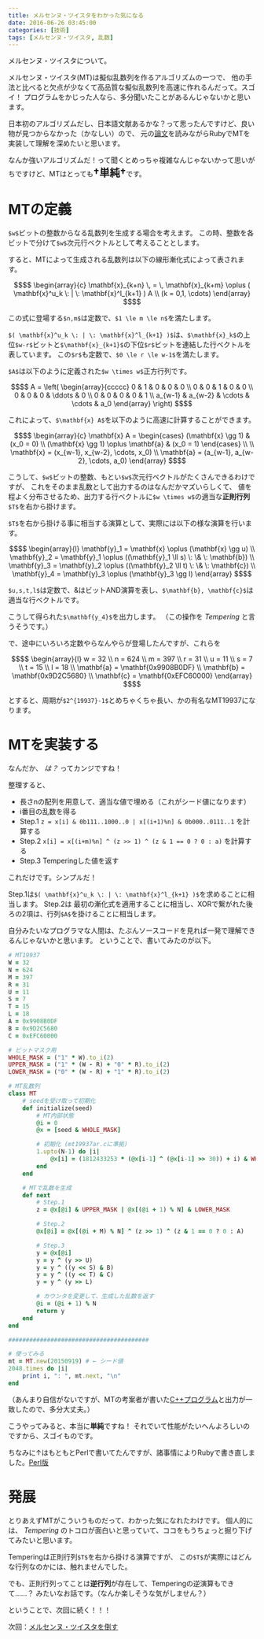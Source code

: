 ```yaml
---
title: メルセンヌ・ツイスタをわかった気になる
date: 2016-06-26 03:45:00
categories: [技術]
tags: [メルセンヌ・ツイスタ, 乱数]
---
```


メルセンヌ・ツイスタについて。

<!--more-->

メルセンヌ・ツイスタ(MT)は擬似乱数列を作るアルゴリズムの一つで、
他の手法と比べると欠点が少なくて高品質な擬似乱数列を高速に作れるんだって。スゴイ！
プログラムをかじった人なら、多分聞いたことがあるんじゃないかと思います。

日本初のアルゴリズムだし、日本語文献あるかな？って思ったんですけど、良い物が見つからなかった（かなしい）ので、
元の[論文](http://www.math.sci.hiroshima-u.ac.jp/~m-mat/MT/ARTICLES/mt.pdf)を読みながらRubyでMTを実装して理解を深めたいと思います。

なんか強いアルゴリズムだ！って聞くとめっちゃ複雑なんじゃないかって思いがちですけど、MTはとっても<span style="font-size:1.5em">**†単純†**</span>です。

# MTの定義

`$w$`ビットの整数からなる乱数列を生成する場合を考えます。
この時、整数を各ビットで分けて`$w$`次元行ベクトルとして考えることとします。

すると、MTによって生成される乱数列は以下の線形漸化式によって表されます。

```math
$$
\begin{array}{c}
	\mathbf{x}_{k+n} \, = \, \mathbf{x}_{k+m} \oplus ( \mathbf{x}^u_k \: | \: \mathbf{x}^l_{k+1} ) A \\
	(k = 0,1, \cdots)
\end{array}
$$
```

この式に登場する`$n,m$`は定数で、`$1 \le m \le n$`を満たします。

`$( \mathbf{x}^u_k \: | \: \mathbf{x}^l_{k+1} )$`は、`$\mathbf{x}_k$`の上位`$w-r$`ビットと`$\mathbf{x}_{k+1}$`の下位`$r$`ビットを連結した行ベクトルを表しています。
この`$r$`も定数で、`$0 \le r \le w-1$`を満たします。

`$A$`は以下のように定義された`$w \times w$`正方行列です。

```math
$$
A = \left(
	\begin{array}{ccccc}
		0 & 1 & 0 & 0 & 0 \\
		0 & 0 & 1 & 0 & 0 \\
		0 & 0 & 0 & \ddots & 0 \\
		0 & 0 & 0 & 0 & 1 \\
		a_{w-1} & a_{w-2} & \cdots & \cdots & a_0
	\end{array}
\right)
$$
```

これによって、`$\mathbf{x} A$`を以下のように高速に計算することができます。

```math
$$
\begin{array}{c}
	\mathbf{x} A = \begin{cases}
		(\mathbf{x} \gg 1) & (x_0 = 0) \\
		(\mathbf{x} \gg 1) \oplus \mathbf{a} & (x_0 = 1)
	\end{cases} \\
	\\
	\mathbf{x} = (x_{w-1}, x_{w-2}, \cdots, x_0) \\
	\mathbf{a} = (a_{w-1}, a_{w-2}, \cdots, a_0)
\end{array}
$$
```

こうして、`$w$`ビットの整数、もとい`$w$`次元行ベクトルがたくさんできるわけですが、
これをそのまま乱数として出力するのはなんだかマズいらしくて、
値を程よく分布させるため、出力する行ベクトルに`$w \times w$`の適当な**正則行列**`$T$`を右から掛けます。

`$T$`を右から掛ける事に相当する演算として、実際には以下の様な演算を行います。

```math
$$
\begin{array}{l}
	\mathbf{y}_1 = \mathbf{x} \oplus (\mathbf{x} \gg u) \\
	\mathbf{y}_2 = \mathbf{y}_1 \oplus ((\mathbf{y}_1 \ll s) \: \& \: \mathbf{b}) \\
	\mathbf{y}_3 = \mathbf{y}_2 \oplus ((\mathbf{y}_2 \ll t) \: \& \: \mathbf{c}) \\
	\mathbf{y}_4 = \mathbf{y}_3 \oplus (\mathbf{y}_3 \gg l)
\end{array}
$$
```

`$u,s,t,l$`は定数で、&はビットAND演算を表し、`$\mathbf{b}, \mathbf{c}$`は適当な行ベクトルです。

こうして得られた`$\mathbf{y_4}$`を出力します。
（この操作を _Tempering_ と言うそうです。）

で、途中にいろいろ定数やらなんやらが登場したんですが、これらを

```math
$$
\begin{array}{l}
	w = 32 \\
	n = 624 \\
	m = 397 \\
	r = 31 \\
	u = 11 \\
	s = 7 \\
	t = 15 \\
	l = 18 \\
	\mathbf{a} = \mathbf{0x9908B0DF} \\
	\mathbf{b} = \mathbf{0x9D2C5680} \\
	\mathbf{c} = \mathbf{0xEFC60000}
\end{array}
$$
```

とすると、周期が`$2^{19937}-1$`とめちゃくちゃ長い、かの有名なMT19937になります。

# MTを実装する

なんだか、 _は？_ ってカンジですね！

整理すると、

- 長さnの配列を用意して、適当な値で埋める（これがシード値になります）
- i番目の乱数を得る
 - Step.1 `z = x[i] & 0b111..1000..0 | x[(i+1)%n] & 0b000..0111..1` を計算する
 - Step.2 `x[i] = x[(i+m)%n] ^ (z >> 1) ^ (z & 1 == 0 ? 0 : a)` を計算する
 - Step.3 Temperingした値を返す

これだけです。シンプルだ！

Step.1は`$( \mathbf{x}^u_k \: | \: \mathbf{x}^l_{k+1} )$`を求めることに相当します。
Step.2は 最初の漸化式を適用することに相当し、XORで繋がれた後ろの2項は、行列`$A$`を掛けることに相当します。

自分みたいなプログラマな人間は、たぶんソースコードを見れば一発で理解できるんじゃないかと思います。
ということで、書いてみたのが以下。

```ruby
# MT19937
W = 32
N = 624
M = 397
R = 31
U = 11
S = 7
T = 15
L = 18
A = 0x9908B0DF
B = 0x9D2C5680
C = 0xEFC60000

# ビットマスク用
WHOLE_MASK = ("1" * W).to_i(2)
UPPER_MASK = ("1" * (W - R) + "0" * R).to_i(2)
LOWER_MASK = ("0" * (W - R) + "1" * R).to_i(2)

# MT乱数列
class MT
	# seedを受け取って初期化
	def initialize(seed)
		# MT内部状態
		@i = 0
		@x = [seed & WHOLE_MASK]

		# 初期化 (mt19937ar.cに準拠)
		1.upto(N-1) do |i|
			@x[i] = (1812433253 * (@x[i-1] ^ (@x[i-1] >> 30)) + i) & WHOLE_MASK
		end
	end

	# MTで乱数を生成
	def next
		# Step.1
		z = @x[@i] & UPPER_MASK | @x[(@i + 1) % N] & LOWER_MASK

		# Step.2
		@x[@i] = @x[(@i + M) % N] ^ (z >> 1) ^ (z & 1 == 0 ? 0 : A)

		# Step.3
		y = @x[@i]
		y = y ^ (y >> U)
		y = y ^ ((y << S) & B)
		y = y ^ ((y << T) & C)
		y = y ^ (y >> L)

		# カウンタを変更して、生成した乱数を返す
		@i = (@i + 1) % N
		return y
	end
end

########################################

# 使ってみる
mt = MT.new(20150919) # ← シード値
2048.times do |i|
	print i, ": ", mt.next, "\n"
end
```

（あんまり自信がないですが、MTの考案者が書いた[C++プログラム](http://www.math.sci.hiroshima-u.ac.jp/~m-mat/MT/MT2002/CODES/mt19937ar.c)と出力が一致したので、多分大丈夫。）

こうやってみると、本当に**単純**ですね！
それでいて性能がたいへんよろしいのですから、スゴイものです。

ちなみに↑はもともとPerlで書いてたんですが、諸事情によりRubyで書き直しました。[Perl版](https://gist.github.com/kaz/0bd9bcd72a964864e74fd55bcdfd3117)

# 発展

とりあえずMTがこういうものだって、わかった気になれたわけです。
個人的には、 _Tempering_ のトコロが面白いと思っていて、ココをもうちょっと掘り下げてみたいと思います。

Temperingは正則行列`$T$`を右から掛ける演算ですが、
この`$T$`が実際にはどんな行列なのかには、触れませんでした。

でも、正則行列ってことは**逆行列**が存在して、Temperingの逆演算もできて……？
みたいなお話です。（なんか楽しそうな気がしません？）

ということで、次回に続く！！！

次回：[メルセンヌ・ツイスタを倒す](/archives/6/)
